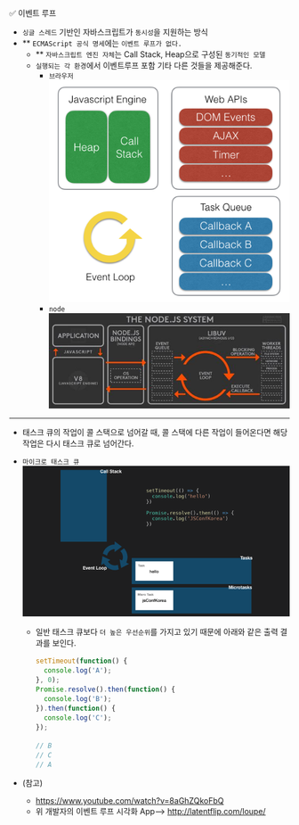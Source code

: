 ✅ 이벤트 루프

* `싱글 스레드` 기반인 자바스크립트가 `동시성`을 지원하는 방식
* ** `ECMAScript 공식 명세`에는 `이벤트 루프가 없다.`
  * ** `자바스크립트 엔진 자체`는 Call Stack, Heap으로 구성된 `동기적인 모델`
  * `실행되는 각 환경`에서 이벤트루프 포함 기타 다른 것들을 제공해준다.
    * `브라우저`
      ![browser](/resources/browser.png)
    * `node`
      ![node](/resources/node.jpg)

<hr />

* 태스크 큐의 작업이 콜 스택으로 넘어갈 때, 콜 스택에 다른 작업이 들어온다면 해당 작업은 다시 태스크 큐로 넘어간다.

* `마이크로 태스크 큐`
  ![microtask](/resources/microtask.gif)
  * 일반 태스크 큐보다 `더 높은 우선순위`를 가지고 있기 때문에 아래와 같은 출력 결과를 보인다.
    ```js
    setTimeout(function() {
      console.log('A');
    }, 0);
    Promise.resolve().then(function() {
      console.log('B');
    }).then(function() {
      console.log('C');
    });

    // B
    // C
    // A
    ```

* (참고) 
  * https://www.youtube.com/watch?v=8aGhZQkoFbQ
  * 위 개발자의 이벤트 루프 시각화 App--> http://latentflip.com/loupe/